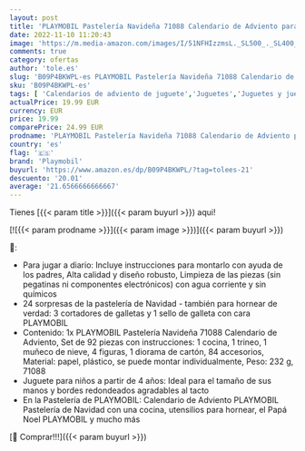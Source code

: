 ```yaml
---
layout: post
title: 'PLAYMOBIL Pastelería Navideña 71088 Calendario de Adviento para niños: horneado navideño con moldes de galletas  Incluido el horneado de juguete  Juguetes para niños a partir de 4 años'
date: 2022-11-10 11:20:43
image: 'https://m.media-amazon.com/images/I/51NFHIzzmsL._SL500_._SL400_.jpg'
comments: true
category: ofertas
author: 'tole.es'
slug: 'B09P4BKWPL-es PLAYMOBIL Pastelería Navideña 71088 Calendario de Adviento...'
sku: 'B09P4BKWPL-es'
tags: [ 'Calendarios de adviento de juguete','Juguetes','Juguetes y juegos','Muñecos y figuras','adviento','playmobil','🇪🇸', ]
actualPrice: 19.99 EUR
currency: EUR
price: 19.99
comparePrice: 24.99 EUR
prodname: 'PLAYMOBIL Pastelería Navideña 71088 Calendario de Adviento para niños: horneado navideño con moldes de galletas  Incluido el horneado de juguete  Juguetes para niños a partir de 4 años'
country: 'es'
flag: '🇪🇸'
brand: 'Playmobil'
buyurl: 'https://www.amazon.es/dp/B09P4BKWPL/?tag=tolees-21'
descuento: '20.01'
average: '21.6566666666667'
---
```


Tienes [{{< param title >}}]({{< param buyurl >}}) aqui!

[![{{< param prodname >}}]({{< param image >}})]({{< param buyurl >}})

🔎:

- Para jugar a diario: Incluye instrucciones para montarlo con ayuda de los padres, Alta calidad y diseño robusto, Limpieza de las piezas (sin pegatinas ni componentes electrónicos) con agua corriente y sin químicos
- 24 sorpresas de la pastelería de Navidad - también para hornear de verdad: 3 cortadores de galletas y 1 sello de galleta con cara PLAYMOBIL
- Contenido: 1x PLAYMOBIL Pastelería Navideña 71088 Calendario de Adviento, Set de 92 piezas con instrucciones: 1 cocina, 1 trineo, 1 muñeco de nieve, 4 figuras, 1 diorama de cartón, 84 accesorios, Material: papel, plástico, se puede montar individualmente, Peso: 232 g, 71088
- Juguete para niños a partir de 4 años: Ideal para el tamaño de sus manos y bordes redondeados agradables al tacto
- En la Pastelería de PLAYMOBIL: Calendario de Adviento PLAYMOBIL Pastelería de Navidad con una cocina, utensilios para hornear, el Papá Noel PLAYMOBIL y mucho más

[🛒 Comprar!!!]({{< param buyurl >}})
